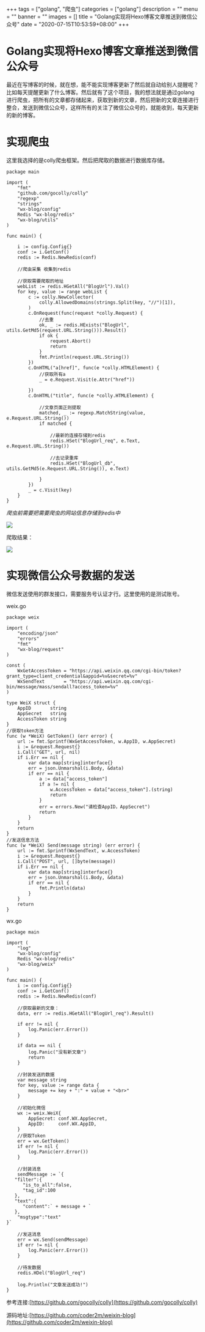 +++
tags = ["golang", "爬虫"]
categories = ["golang"]
description = ""
menu = ""
banner = ""
images = []
title = "Golang实现将Hexo博客文章推送到微信公众号"
date = "2020-07-15T10:53:59+08:00"
+++


# Golang实现将Hexo博客文章推送到微信公众号

最近在写博客的时候，就在想，能不能实现博客更新了然后就自动给别人提醒呢？比如每天提醒更新了什么博客。然后就有了这个项目，我的想法就是通过golang进行爬虫，把所有的文章都存储起来，获取到新的文章，然后把新的文章连接进行整合，发送到微信公众号，这样所有的关注了微信公众号的，就能收到，每天更新的新的博客。

# 实现爬虫

这里我选择的是colly爬虫框架。然后把爬取的数据进行数据库存储。
```golang
package main

import (
	"fmt"
	"github.com/gocolly/colly"
	"regexp"
	"strings"
	"wx-blog/config"
	Redis "wx-blog/redis"
	"wx-blog/utils"
)

func main() {

	i := config.Config{}
	conf := i.GetConf()
	redis := Redis.NewRedis(conf)

	//爬虫采集 收集到redis

	//获取需要爬取的地址
	webList := redis.HGetAll("BlogUrl").Val()
	for key, value := range webList {
		c := colly.NewCollector(
			colly.AllowedDomains(strings.Split(key, "//")[1]),
		)
		c.OnRequest(func(request *colly.Request) {
			//去重
			ok, _ := redis.HExists("BlogUrl", utils.GetMd5(request.URL.String())).Result()
			if ok {
				request.Abort()
				return
			}
			fmt.Println(request.URL.String())
		})
		c.OnHTML("a[href]", func(e *colly.HTMLElement) {
			//获取所有a
			_ = e.Request.Visit(e.Attr("href"))

		})
		c.OnHTML("title", func(e *colly.HTMLElement) {

			//文章页面正则提取
			matched, _ := regexp.MatchString(value, e.Request.URL.String())
			if matched {

				//最新的连接存储到redis
				redis.HSet("BlogUrl_req", e.Text, e.Request.URL.String())

				//去记录重库
				redis.HSet("BlogUrl_db", utils.GetMd5(e.Request.URL.String()), e.Text)

			}
		})
		_ = c.Visit(key)
	}
}

```

*爬虫前需要把需要爬虫的网站信息存储到redis中*

![](https://oss.codery.cn/images/2020/07/15/20200715123711.png)

爬取结果：

![](https://oss.codery.cn/images/2020/07/15/20200715123621.png)


# 实现微信公众号数据的发送

微信发送使用的群发接口，需要服务号认证才行。这里使用的是测试账号。

weix.go

```golang
package weix

import (
	"encoding/json"
	"errors"
	"fmt"
	"wx-blog/request"
)

const (
	WxGetAccessToken = "https://api.weixin.qq.com/cgi-bin/token?grant_type=client_credential&appid=%v&secret=%v"
	WxSendText       = "https://api.weixin.qq.com/cgi-bin/message/mass/sendall?access_token=%v"
)

type WeiX struct {
	AppID       string
	AppSecret   string
	AccessToken string
}
//获取token方法
func (w *WeiX) GetToken() (err error) {
	url := fmt.Sprintf(WxGetAccessToken, w.AppID, w.AppSecret)
	i := &request.Request{}
	i.Call("GET", url, nil)
	if i.Err == nil {
		var data map[string]interface{}
		err = json.Unmarshal(i.Body, &data)
		if err == nil {
			a := data["access_token"]
			if a != nil {
				w.AccessToken = data["access_token"].(string)
				return
			}
			err = errors.New("请检查AppID，AppSecret")
			return
		}
	}
	return
}
//发送信息方法
func (w *WeiX) Send(message string) (err error) {
	url := fmt.Sprintf(WxSendText, w.AccessToken)
	i := &request.Request{}
	i.Call("POST", url, []byte(message))
	if i.Err == nil {
		var data map[string]interface{}
		err = json.Unmarshal(i.Body, &data)
		if err == nil {
			fmt.Println(data)
		}
	}
	return
}

```

wx.go

```golang
package main

import (
	"log"
	"wx-blog/config"
	Redis "wx-blog/redis"
	"wx-blog/weix"
)

func main() {
	i := config.Config{}
	conf := i.GetConf()
	redis := Redis.NewRedis(conf)

	//获取最新的文章：
	data, err := redis.HGetAll("BlogUrl_req").Result()

	if err != nil {
		log.Panic(err.Error())
	}

	if data == nil {
		log.Panic("没有新文章")
		return
	}

	//封装发送的数据
	var message string
	for key, value := range data {
		message += key + ":" + value + "<br>"
	}

	//初始化微信
	wx := weix.WeiX{
		AppSecret: conf.WX.AppSecret,
		AppID:     conf.WX.AppID,
	}
	//获取Token
	err = wx.GetToken()
	if err != nil {
		log.Panic(err.Error())
	}

	//封装消息
	sendMessage := `{
   "filter":{
      "is_to_all":false,
      "tag_id":100
   },
   "text":{
      "content":` + message + `
   },
    "msgtype":"text"
}`

	//发送消息
	err = wx.Send(sendMessage)
	if err != nil {
		log.Panic(err.Error())
	}

	//待发数据
	redis.HDel("BlogUrl_req")

	log.Println("文章发送成功!")
}

```

参考连接:[https://github.com/gocolly/colly](https://github.com/gocolly/colly)

源码地址:[https://github.com/coder2m/weixin-blog](https://github.com/coder2m/weixin-blog)

